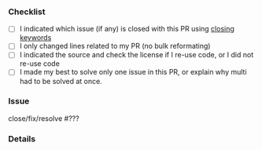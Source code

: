 <!--
Thank you for your pull request! If you haven't, do not forget to read https://github.com/edamontology/edam-browser/blob/main/CONTRIBUTING.md 
As a reminder here is a checklist
-->

### Checklist

- [ ] I indicated which issue (if any) is closed with this PR using [closing keywords](https://help.github.com/articles/closing-issues-using-keywords)
- [ ] I only changed lines related to my PR (no bulk reformating)
- [ ] I indicated the source and check the license if I re-use code, or I did not re-use code
- [ ] I made my best to solve only one issue in this PR, or explain why multi had to be solved at once.

### Issue

close/fix/resolve #???
<!-- pick on of close/fix/resolve, remove the other and then replace ??? with the issue number -->

### Details
<!-- Put any relevant information below, or remove Details section -->
<!-- If you PR is about new visual effect, screenshot or screen recording are warmly welcome, I personnaly recommend https://github.com/phw/peek to record as gif. -->
